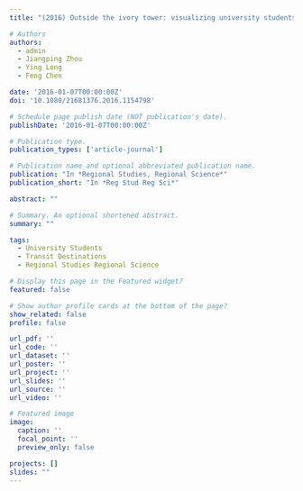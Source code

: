 ```yaml
---
title: "(2016) Outside the ivory tower: visualizing university students' top transit-trip destinations and popular corridors. Regional Studies, Regional Science, 3(1), pp. 202-206"

# Authors
authors:
  - admin
  - Jiangping Zhou
  - Ying Long
  - Feng Chen

date: '2016-01-07T00:00:00Z'
doi: '10.1080/21681376.2016.1154798'

# Schedule page publish date (NOT publication's date).
publishDate: '2016-01-07T00:00:00Z'

# Publication type.
publication_types: ['article-journal']

# Publication name and optional abbreviated publication name.
publication: "In *Regional Studies, Regional Science*"
publication_short: "In *Reg Stud Reg Sci*"

abstract: ""

# Summary. An optional shortened abstract.
summary: ""

tags:
  - University Students
  - Transit Destinations
  - Regional Studies Regional Science

# Display this page in the Featured widget?
featured: false

# Show author profile cards at the bottom of the page?
show_related: false
profile: false

url_pdf: ''
url_code: ''
url_dataset: ''
url_poster: ''
url_project: ''
url_slides: ''
url_source: ''
url_video: ''

# Featured image
image:
  caption: ''
  focal_point: ''
  preview_only: false

projects: []
slides: ""
---
```


